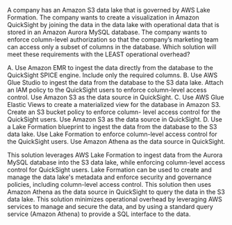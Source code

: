A company has an Amazon S3 data lake that is governed by AWS Lake Formation. The company wants to create a visualization in Amazon QuickSight by joining the data in the data lake with operational data that is stored in an Amazon Aurora MySQL database. The company wants to enforce column-level authorization so that the company’s marketing team can access only a subset of columns in the database. Which solution will meet these requirements with the LEAST operational overhead? 

A. Use Amazon EMR to ingest the data directly from the database to the QuickSight SPICE engine. Include only the required columns. 
B. Use AWS Glue Studio to ingest the data from the database to the S3 data lake. Attach an IAM policy to the QuickSight users to enforce column-level access control. Use Amazon S3 as the data source in QuickSight. 
C. Use AWS Glue Elastic Views to create a materialized view for the database in Amazon S3. Create an S3 bucket policy to enforce column- level access control for the QuickSight users. Use Amazon S3 as the data source in QuickSight. 
D. Use a Lake Formation blueprint to ingest the data from the database to the S3 data lake. Use Lake Formation to enforce column-level access control for the QuickSight users. Use Amazon Athena as the data source in QuickSight.

This solution leverages AWS Lake Formation to ingest data from the Aurora MySQL database into the S3 data lake, while enforcing column-level access control for QuickSight users. Lake Formation can be used to create and manage the data lake's metadata and enforce security and governance policies, including column-level access control. This solution then uses Amazon Athena as the data source in QuickSight to query the data in the S3 data lake. This solution minimizes operational overhead by leveraging AWS services to manage and secure the data, and by using a standard query service (Amazon Athena) to provide a SQL interface to the data.